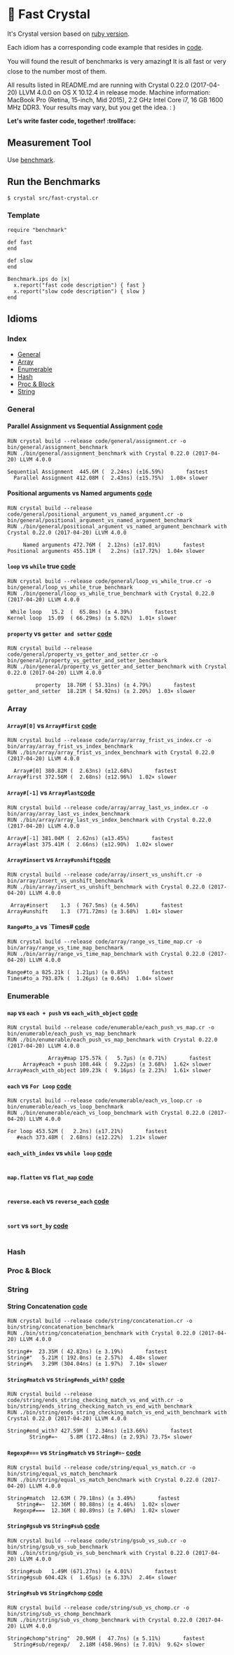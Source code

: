 # 💎 Fast Crystal

It's Crystal version based on [ruby version](https://github.com/JuanitoFatas/fast-ruby).

Each idiom has a corresponding code example that resides in [code](code).

You will found the result of benchmarks is very amazing:exclamation: It is all fast or very close to the number most of them.

All results listed in README.md are running with Crystal 0.22.0 (2017-04-20) LLVM 4.0.0 on OS X 10.12.4 in release mode.
Machine information: MacBook Pro (Retina, 15-inch, Mid 2015), 2.2 GHz Intel Core i7, 16 GB 1600 MHz DDR3.
Your results may vary, but you get the idea. : )

**Let's write faster code, together!  :trollface:**

## Measurement Tool

Use [benchmark](https://crystal-lang.org/api/0.22.0/Benchmark.html).

## Run the Benchmarks

```
$ crystal src/fast-crystal.cr
```

### Template

```crystal
require "benchmark"

def fast
end

def slow
end

Benchmark.ips do |x|
  x.report("fast code description") { fast }
  x.report("slow code description") { slow }
end
```

## Idioms

### Index

- [General](#general)
- [Array](#array)
- [Enumerable](#enumerable)
- [Hash](#hash)
- [Proc & Block](#proc--block)
- [String](#string)

### General

#### Parallel Assignment vs Sequential Assignment [code](code/general/assignment.cr)

```
RUN crystal build --release code/general/assignment.cr -o bin/general/assignment_benchmark
RUN ./bin/general/assignment_benchmark with Crystal 0.22.0 (2017-04-20) LLVM 4.0.0

Sequential Assignment  445.6M (  2.24ns) (±16.59%)       fastest
  Parallel Assignment 412.08M (  2.43ns) (±15.75%)  1.08× slower
```

#### Positional arguments vs Named arguments [code](code/general/positional_argument_vs_named_argument.cr)

```
RUN crystal build --release code/general/positional_argument_vs_named_argument.cr -o bin/general/positional_argument_vs_named_argument_benchmark
RUN ./bin/general/positional_argument_vs_named_argument_benchmark with Crystal 0.22.0 (2017-04-20) LLVM 4.0.0

     Named arguments 472.76M (  2.12ns) (±17.01%)       fastest
Positional arguments 455.11M (   2.2ns) (±17.72%)  1.04× slower
```

#### `loop` vs `while` true [code](code/general/loop_vs_while_true.cr)

```
RUN crystal build --release code/general/loop_vs_while_true.cr -o bin/general/loop_vs_while_true_benchmark
RUN ./bin/general/loop_vs_while_true_benchmark with Crystal 0.22.0 (2017-04-20) LLVM 4.0.0

 While loop   15.2  (  65.8ms) (± 4.39%)       fastest
Kernel loop  15.09  ( 66.29ms) (± 5.02%)  1.01× slower
```

#### `property` vs `getter and setter` [code](code/general/property_vs_getter_and_setter.cr)

```
RUN crystal build --release code/general/property_vs_getter_and_setter.cr -o bin/general/property_vs_getter_and_setter_benchmark
RUN ./bin/general/property_vs_getter_and_setter_benchmark with Crystal 0.22.0 (2017-04-20) LLVM 4.0.0

         property  18.76M ( 53.31ns) (± 4.79%)       fastest
getter_and_setter  18.21M ( 54.92ns) (± 2.20%)  1.03× slower
```

### Array

#### `Array#[0]` vs `Array#first` [code](code/array/array_frist_vs_index.cr)

```
RUN crystal build --release code/array/array_frist_vs_index.cr -o bin/array/array_frist_vs_index_benchmark
RUN ./bin/array/array_frist_vs_index_benchmark with Crystal 0.22.0 (2017-04-20) LLVM 4.0.0

  Array#[0] 380.82M (  2.63ns) (±12.68%)       fastest
Array#first 372.56M (  2.68ns) (±12.96%)  1.02× slower
```

#### `Array#[-1]` vs `Array#last`[code](code/array/array_last_vs_index.cr)

```
RUN crystal build --release code/array/array_last_vs_index.cr -o bin/array/array_last_vs_index_benchmark
RUN ./bin/array/array_last_vs_index_benchmark with Crystal 0.22.0 (2017-04-20) LLVM 4.0.0

Array#[-1] 381.04M (  2.62ns) (±13.45%)       fastest
Array#last 375.41M (  2.66ns) (±12.90%)  1.02× slower
```

#### `Array#insert` vs `Array#unshift`[code](code/array/insert_vs_unshift.cr)

```
RUN crystal build --release code/array/insert_vs_unshift.cr -o bin/array/insert_vs_unshift_benchmark
RUN ./bin/array/insert_vs_unshift_benchmark with Crystal 0.22.0 (2017-04-20) LLVM 4.0.0

 Array#insert    1.3  ( 767.5ms) (± 4.56%)       fastest
Array#unshift    1.3  (771.72ms) (± 3.68%)  1.01× slower
```

#### `Range#to_a` vs `Times# [code](code/array/range_vs_time_map.cr)

```
RUN crystal build --release code/array/range_vs_time_map.cr -o bin/array/range_vs_time_map_benchmark
RUN ./bin/array/range_vs_time_map_benchmark with Crystal 0.22.0 (2017-04-20) LLVM 4.0.0

Range#to_a 825.21k (  1.21µs) (± 0.85%)       fastest
Times#to_a 793.87k (  1.26µs) (± 0.64%)  1.04× slower
```

### Enumerable

#### `map` vs `each + push` vs `each_with_object` [code](code/enumerable/each_push_vs_map.cr)

```
RUN crystal build --release code/enumerable/each_push_vs_map.cr -o bin/enumerable/each_push_vs_map_benchmark
RUN ./bin/enumerable/each_push_vs_map_benchmark with Crystal 0.22.0 (2017-04-20) LLVM 4.0.0

             Array#map 175.57k (   5.7µs) (± 0.71%)       fastest
     Array#each + push 108.44k (  9.22µs) (± 3.68%)  1.62× slower
Array#each_with_object 109.23k (  9.16µs) (± 2.23%)  1.61× slower
```

#### `each` vs `For Loop` [code](code/enumerable/each_vs_loop.cr)

```
RUN crystal build --release code/enumerable/each_vs_loop.cr -o bin/enumerable/each_vs_loop_benchmark
RUN ./bin/enumerable/each_vs_loop_benchmark with Crystal 0.22.0 (2017-04-20) LLVM 4.0.0

For loop 453.52M (   2.2ns) (±17.21%)       fastest
   #each 373.48M (  2.68ns) (±12.22%)  1.21× slower
```

#### `each_with_index` vs `while loop` [code](code/enumerable/each_vs_loop.cr)

```

```


#### `map.flatten` vs `flat_map` [code](code/enumerable/each_vs_loop.cr)

```

```

#### `reverse.each` vs `reverse_each` [code](code/enumerable/each_vs_loop.cr)

```

```

#### `sort` vs `sort_by` [code](code/enumerable/each_vs_loop.cr)

```

```

### Hash

### Proc & Block

### String

#### String Concatenation [code](code/string/concatenation.cr)

```
RUN crystal build --release code/string/concatenation.cr -o bin/string/concatenation_benchmark
RUN ./bin/string/concatenation_benchmark with Crystal 0.22.0 (2017-04-20) LLVM 4.0.0

String#+  23.35M ( 42.82ns) (± 3.19%)       fastest
String#"   5.21M ( 192.0ns) (± 2.57%)  4.48× slower
String#%   3.29M (304.04ns) (± 1.97%)  7.10× slower
```

#### `String#match` vs `String#ends_with?` [code](code/string/ends_string_checking_match_vs_end_with.cr)

```
RUN crystal build --release code/string/ends_string_checking_match_vs_end_with.cr -o bin/string/ends_string_checking_match_vs_end_with_benchmark
RUN ./bin/string/ends_string_checking_match_vs_end_with_benchmark with Crystal 0.22.0 (2017-04-20) LLVM 4.0.0

String#end_with? 427.59M (  2.34ns) (±13.66%)       fastest
       String#=~    5.8M (172.48ns) (± 2.93%) 73.75× slower
```

#### `Regexp#===` vs `String#match` vs `String#=~` [code](code/string/equal_vs_match.c)

```
RUN crystal build --release code/string/equal_vs_match.cr -o bin/string/equal_vs_match_benchmark
RUN ./bin/string/equal_vs_match_benchmark with Crystal 0.22.0 (2017-04-20) LLVM 4.0.0

String#match  12.63M ( 79.18ns) (± 3.49%)       fastest
   String#=~  12.36M ( 80.88ns) (± 4.46%)  1.02× slower
  Regexp#===  12.36M ( 80.89ns) (± 7.60%)  1.02× slower
```

#### `String#gsub` vs `String#sub` [code](code/string/gsub_vs_sub.cr)

```
RUN crystal build --release code/string/gsub_vs_sub.cr -o bin/string/gsub_vs_sub_benchmark
RUN ./bin/string/gsub_vs_sub_benchmark with Crystal 0.22.0 (2017-04-20) LLVM 4.0.0

 String#sub   1.49M (671.27ns) (± 4.01%)       fastest
String#gsub 604.42k (  1.65µs) (± 6.33%)  2.46× slower
```

#### `String#sub` vs `String#chomp` [code](code/string/sub_vs_chomp.cr)

```
RUN crystal build --release code/string/sub_vs_chomp.cr -o bin/string/sub_vs_chomp_benchmark
RUN ./bin/string/sub_vs_chomp_benchmark with Crystal 0.22.0 (2017-04-20) LLVM 4.0.0

String#chomp"string"  20.96M (  47.7ns) (± 5.11%)       fastest
  String#sub/regexp/   2.18M (458.96ns) (± 7.01%)  9.62× slower
```